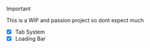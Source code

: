 > [!IMPORTANT]
> This is a WIP and passion project so dont expect much

- [x] Tab System
- [x] Loading Bar
